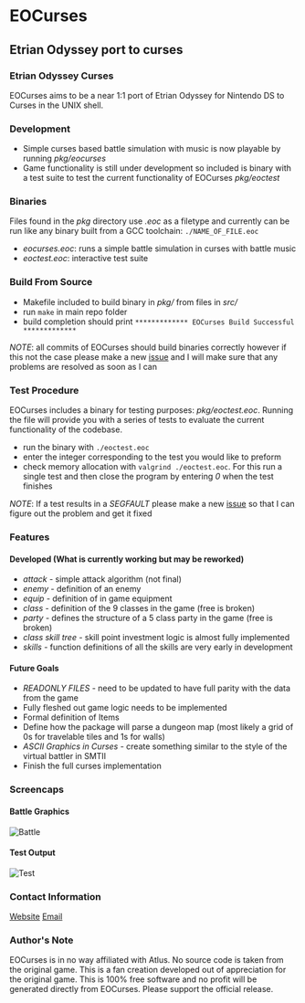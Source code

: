 # EOCurses
## Etrian Odyssey port to curses

### Etrian Odyssey Curses
EOCurses aims to be a near 1:1 port of Etrian Odyssey for Nintendo DS to Curses in the UNIX shell.

### Development
* Simple curses based battle simulation with music is now playable by running *pkg/eocurses*
* Game functionality is still under development so included is binary with a test suite to test the current functionality of EOCurses *pkg/eoctest*

### Binaries
Files found in the *pkg* directory use *.eoc* as a filetype and currently can be run like any binary built from a GCC toolchain: `./NAME_OF_FILE.eoc`
* *eocurses.eoc*: runs a simple battle simulation in curses with battle music
* *eoctest.eoc*: interactive test suite

### Build From Source
* Makefile included to build binary in *pkg/* from files in *src/*
* run `make` in main repo folder
* build completion should print `************* EOCurses Build Successful *************`

*NOTE*: all commits of EOCurses should build binaries correctly however if this not the case please make a new [issue](https://github.com/electra13x7777/EOCurses/issues) and I will make sure that any problems are resolved as soon as I can

### Test Procedure
EOCurses includes a binary for testing purposes: *pkg/eoctest.eoc*. Running the file will provide you with a series of tests to evaluate the current functionality of the codebase.
* run the binary with `./eoctest.eoc`
* enter the integer corresponding to the test you would like to preform
* check memory allocation with `valgrind ./eoctest.eoc`. For this run a single test and then close the program by entering *0* when the test finishes

*NOTE*: If a test results in a *SEGFAULT* please make a new [issue](https://github.com/electra13x7777/EOCurses/issues) so that I can figure out the problem and get it fixed

### Features

#### Developed (What is currently working but may be reworked)
* *attack* - simple attack algorithm (not final)
* *enemy* - definition of an enemy
* *equip* - definition of in game equipment
* *class* - definition of the 9 classes in the game (free is broken)
* *party* - defines the structure of a 5 class party in the game (free is broken)
* *class skill tree* - skill point investment logic is almost fully implemented
* *skills* - function definitions of all the skills are very early in development

#### Future Goals
* *READONLY FILES* - need to be updated to have full parity with the data from the game
* Fully fleshed out game logic needs to be implemented
* Formal definition of Items
* Define how the package will parse a dungeon map (most likely a grid of 0s for travelable tiles and 1s for walls)
* *ASCII Graphics in Curses* - create something similar to the style of the virtual battler in SMTII
* Finish the full curses implementation

### Screencaps

#### Battle Graphics
![Battle](https://i.imgur.com/LPL8Ht5.png)

#### Test Output
![Test](https://i.imgur.com/2Cz5019.png)

### Contact Information
[Website](http://www.alexbarney.xyz/)
[Email](mailto:alex@alexbarney.xyz)

### Author's Note
EOCurses is in no way affiliated with Atlus. No source code is taken from the original game. This is a fan creation developed out of appreciation for the original game. This is 100% free software and no profit will be generated directly from EOCurses. Please support the official release.
